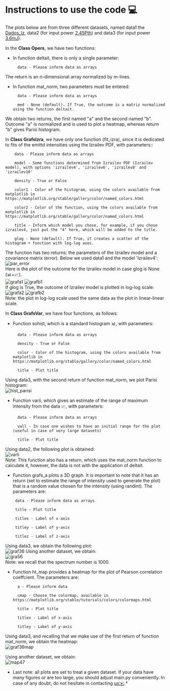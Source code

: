 # Instructions to use the code 💻

The plots below are from three different datasets, named data1 the [Dados_Iz](https://github.com/Ell-neto/Statisc_Analy_RL/blob/master/data/Dados_Iz.xlsx), data2 (for input power [2.45Pth](https://github.com/Ell-neto/Statisc_Analy_RL/blob/master/data/PPth245.xlsx)) and data3 (for input power [3.6mJ](https://github.com/Ell-neto/Statisc_Analy_RL/blob/master/data/3.6mJ.xlsx)).  

In the **Class Opers**, we have two functions:  
- In function deltait, there is only a single parameter:  

        data - Please inform data as arrays  
The return is an n-dimensional array normalized by m-lines.

- In function mat_norm, two parameters must be entered:

        data - Please inform data as arrays
        
        med - None (default). If True, the outcome is a matriz normalized using the function deltait.
We obtain two returns, the first named "a" and the second named "b". Outcome "a" is normalized and is used to plot a heatmap, whereas return "b" gives Parisi histogram.           


In **Class GrafsIzra**, we have only one function (fit_izra), since it is dedicated to fits of the emittd intensities using the Izrailev PDF, with parameters::  

        data - Please inform data as arrays
        
        model - Some functions determined from Izrailev PDF (Izrailev model), with options 'izrailev4', 'izrailev6', 'izrailev8' and 'izrailev10'
        
        density - True or False
        
        color1 - Color of the histogram, using the colors available from matplotlib in https://matplotlib.org/stable/gallery/color/named_colors.html
        
        color2 - Color of the function, using the colors available from matplotlib in https://matplotlib.org/stable/gallery/color/named_colors.html
        
        title - Inform which model you chose, for example, if you chose izrailev4, just put the "4" here, which will be added to the title.
        
        glog - None (default). If True, it creates a scatter of the histogram + function with log-log axes.
        
The function has two returns: the parameters of the Izrailev model and a covariance matrix (error). Below we used data1 and the model 'Izrailev4':  
![par_error](https://github.com/Ell-neto/Statisc_Analy_RL/blob/master/Instruction/img/params_error.png)  
Here is the plot of the outcome for the Izrailev model in case glog is None (📊+📈).  
![grafa1](https://github.com/Ell-neto/Statisc_Analy_RL/blob/master/Instruction/img/Figure_1a.png)
![grafb1](https://github.com/Ell-neto/Statisc_Analy_RL/blob/master/Instruction/img/Figure_2a.png)  
If glog is True, the outcome of Izrailev model is plotted in log-log scale:  
![grafa2](https://github.com/Ell-neto/Statisc_Analy_RL/blob/master/Instruction/img/fig1b.png)
![grafb2](https://github.com/Ell-neto/Statisc_Analy_RL/blob/master/Instruction/img/fig2b.png)  
Note: the plot in log-log scale used the same data as the plot in linear-linear scale.   

In **Class GrafsVar**, we have four functions, as follows:
- Function sohist, which is a standard histogram 📊, with parameters:  

        data - Please inform data as arrays
        
        density - True or False
        
        color - Color of the histogram, using the colors available from matplotlib in https://matplotlib.org/stable/gallery/color/named_colors.html
        
        title - Plot title   
Using data3, with the second return of function mat_norm, we plot Parisi histogram:  
![hist_parisi](https://github.com/Ell-neto/Statisc_Analy_RL/blob/master/Instruction/img/36_histoparisi.png)

- Function varii, which gives an estimate of the range of maximum intensity from the data 📈, with parameters:

        data - Please inform data as arrays
        
        vall - In case one wishes to have an initial range for the plot (useful in case of very large datasets)
        
        title - Plot title  
 Using data2, the following plot is obtained:    
 ![varii](https://github.com/Ell-neto/Statisc_Analy_RL/blob/master/Instruction/img/intens_max.png)  
 Note: This function also has a return, which uses the mat_norm function to calculate it, however, the data is not with the application of deltait.
 
 - Function grafs_a plots a 3D graph. It is important to note that it has an return (set to estimate the range of intensity used to generate the plot) that is a random value chosen for the intensity (using randint). The parameters are:
        
        data - Please inform data as arrays
        
        title - Plot title 

        titlex - Label of x-axis

        titley - Label of y-axis
     
        titlez - Label of z-axis
        
Using data3, we obtain the following plot:    
![graf36](https://github.com/Ell-neto/Statisc_Analy_RL/blob/master/Instruction/img/3d_36g.png)
Using another dataset, we obtain:   
![gra56](https://github.com/Ell-neto/Statisc_Analy_RL/blob/master/Instruction/img/fig56.png)  
Note: we recall that the spectrum number is 1000.  

- Function ht_map provides a heatmap for the plot of Pearson correlation coeffcient. The parameters are:

        a - Please inform data
        
        cmap - Choose the colormap, available in https://matplotlib.org/stable/tutorials/colors/colormaps.html
        
        title - Plot title 

        titlex - Label of x-axis

        titley - Label of y-axis
     
Using data3, and recalling that we make use of the first return of function mat_norm, we obtain the heatmap:    
![graf36map](https://github.com/Ell-neto/Statisc_Analy_RL/blob/master/Instruction/img/36_mapcalor.png)  

Using another dataset, we obtain:   
![map47](https://github.com/Ell-neto/Statisc_Analy_RL/blob/master/Instruction/img/mp_cal47.png)  


* Last note: all plots are set to treat a given dataset. If your data have many figures or are too large, you should adjust main.py conveniently. In case of any doubt, do not hesitate in contacting [us✉️](mailto:manoelfsneto@live.com).*

